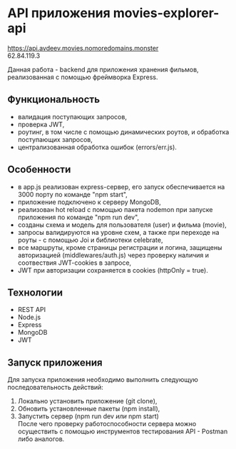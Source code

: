 # API приложения movies-explorer-api    
https://api.avdeev.movies.nomoredomains.monster    
62.84.119.3

Данная работа - backend для приложения хранения фильмов, реализованная с помощью фреймворка Express.    

## Функциональность    
- валидация поступающих запросов,    
- проверка JWT,    
- роутинг, в том числе с помощью динамических роутов, и обработка поступающих запросов, 
- централизованная обработка ошибок (errors/err.js).
      
## Особенности        
- в app.js реализован express-сервер, его запуск обеспечивается на 3000 порту по команде "npm start",    
- приложение подключено к серверу MongoDB,    
- реализован hot reload с помощью пакета nodemon при запуске приложения по команде "npm run dev",    
- cозданы схема и модель для пользователя (user) и фильма (movie),    
- запросы валидируются на уровне схем, а также при переходе на роуты - с помощью Joi и библиотеки celebrate,     
- все маршруты, кроме страницы регистрации и логина, защищены авторизацией (middlewares/auth.js) через проверку наличия и соотвествия JWT-cookies в запросе,    
- JWT при авторизации сохраняется в cookies (httpOnly = true).

## Технологии        
- REST API
- Node.js    
- Express     
- MongoDB    
- JWT    

## Запуск приложения        
Для запуска приложения необходимо выполнить следующую последовательность действий:    
1. Локально установить приложение (git clone),    
2. Обновить установленные пакеты (npm install),    
3. Запустить сервер (npm run dev _или_ npm start)      
После чего проверку работоспособности сервера можно осуществить с помощью инструментов тестирования API - Postman либо аналогов. 
